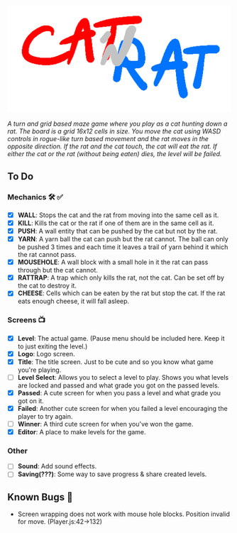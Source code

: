 <div align="center">
  <img src="https://github.com/ZaidMade/CatRat/raw/master/logo.gif" alt="CatRat" title="CatRat">
</div>

*A turn and grid based maze game where you play as a cat hunting down a rat. The board is a grid 16x12 cells in size. You move the cat using WASD controls in rogue-like turn based movement and the rat moves in the opposite direction. If the rat and the cat touch, the cat will eat the rat. If either the cat or the rat (without being eaten) dies, the level will be failed.*

## To Do
### Mechanics 🛠 ✅
* [X] __WALL__: Stops the cat and the rat from moving into the same cell as it.
* [X] __KILL__: Kills the cat or the rat if one of them are in the same cell as it.
* [X] __PUSH__: A wall entity that can be pushed by the cat but not by the rat.
* [X] __YARN__: A yarn ball the cat can push but the rat cannot. The ball can only be pushed 3 times and each time it leaves a trail of yarn behind it which the rat cannot pass.
* [X] __MOUSEHOLE__: A wall block with a small hole in it the rat can pass through but the cat cannot.
* [X] __RATTRAP__: A trap which only kills the rat, not the cat. Can be set off by the cat to destroy it.
* [X] __CHEESE__: Cells which can be eaten by the rat but stop the cat. If the rat eats enough cheese, it will fall asleep.

### Screens 📺
* [X] __Level__: The actual game. (Pause menu should be included here. Keep it to just exiting the level.)
* [X] __Logo__: Logo screen.
* [X] __Title__: The title screen. Just to be cute and so you know what game you're playing.
* [ ] __Level Select__: Allows you to select a level to play. Shows you what levels are locked and passed and what grade you got on the passed levels.
* [X] __Passed__: A cute screen for when you pass a level and what grade you got on it.
* [X] __Failed__: Another cute screen for when you failed a level encouraging the player to try again.
* [ ] __Winner__: A third cute screen for when you've won the game.
* [X] __Editor__: A place to make levels for the game.

### Other
* [ ] __Sound__: Add sound effects.
* [ ] __Saving(???)__: Some way to save progress & share created levels.

## Known Bugs 🐞
* Screen wrapping does not work with mouse hole blocks. Position invalid for move. (Player.js:42->132)
